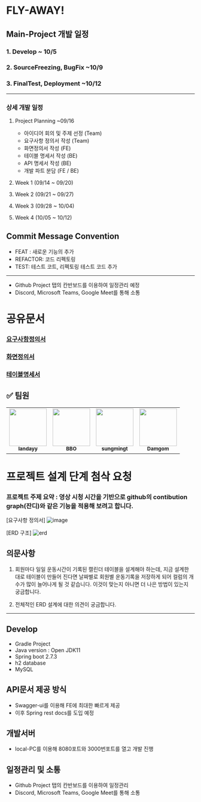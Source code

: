 # FLY-AWAY!

## Main-Project 개발 일정
### 1. Develop ~ 10/5  
### 2. SourceFreezing, BugFix ~10/9
### 3. FinalTest, Deployment ~10/12
***
### 상세 개발 일정
1. Project Planning ~09/16

      - 아이디어 회의 및 주제 선정 (Team)
      - 요구사항 정의서 작성 (Team)
      - 화면정의서 작성 (FE)
      - 테이블 명세서 작성 (BE)
      - API 명세서 작성 (BE)
      - 개발 파트 분담 (FE / BE)
      
  2. Week 1 (09/14 ~ 09/20)
  
  3. Week 2 (09/21 ~ 09/27)
  
  4. Week 3 (09/28 ~ 10/04)
  
  5. Week 4 (10/05 ~ 10/12)


## Commit Message Convention
- FEAT : 새로운 기능의 추가
- REFACTOR: 코드 리펙토링
- TEST: 테스트 코트, 리펙토링 테스트 코드 추가

***
- Github Project 탭의 칸반보드를 이용하여 일정관리 예정
- Discord, Microsoft Teams, Google Meet를 통해 소통

# 공유문서
### [요구사항정의서](https://ksackr-my.sharepoint.com/:x:/g/personal/hby2233_ks_ac_kr/Eb-kcbnhEqVKmNezrzqrhEUBgX64yRLw0ksTkqLiQFrsaQ?e=vhm365)
### [화면정의서](https://ksackr-my.sharepoint.com/:w:/g/personal/hby2233_ks_ac_kr/Eb8lxh4HdKxIhm8yWexsA_wBwo8X6R5uzQSAwfFJe4CFCg?e=Uw4VQi)
### [테이블명세서](https://docs.google.com/spreadsheets/d/1g31xPBhDgVgAwEFuHcrMhiMb_Crma9F9YNMw2Pe0d6Q/edit#gid=0)

## ✅ 팀원

  
<table>
  <tr>
     <td align="center"><a href="https://github.com/Iandayy"><img src="https://avatars.githubusercontent.com/u/104152583?v=4?s=100" width="100px;" alt=""/><br /><sub><b>Iandayy</b></sub></a><br /></td>
    <td align="center"><a href="https://github.com/slevme"><img src="https://avatars.githubusercontent.com/u/46449090?v=4?s=100" width="100px;" alt=""/><br /><sub><b>BBO</b></sub></a><br /></td>
    <td align="center"><a href="https://github.com/sungmingt"><img src="https://avatars.githubusercontent.com/u/95558880?v=4?s=100" width="100px;" alt=""/><br /><sub><b>sungmingt</b></sub></a><br /></td>
    <td align="center"><a href="https://github.com/Damgom"><img src="https://avatars.githubusercontent.com/u/104135990?v=4?s=100" width="100px;" alt=""/><br /><sub><b>Damgom</b></sub></a><br /></td>
    
</tr>
</table>

# 프로젝트 설계 단계 첨삭 요청

### 프로젝트 주제 요약 : 영상 시청 시간을 기반으로 github의 contibution graph(잔디)와 같은 기능을 적용해 보려고 합니다.

[요구사항 정의서] ![image](https://user-images.githubusercontent.com/104135990/190066026-e28b5215-999e-480e-8150-a4cc244a2dd7.png)

[ERD 구조] ![erd](https://user-images.githubusercontent.com/104135990/190066261-7a1594cc-e8e3-42a9-a35f-08da9b963b31.PNG)


## 의문사항
1. 회원마다 일일 운동시간이 기록된 캘린더 테이블을 설계해야 하는데, 지금 설계한 대로 테이블이 만들어 진다면 날짜별로 회원별 운동기록을 저장하게 되어 컬럼의 개수가 많이 늘어나게 될 것 같습니다. 이것이 맞는지 아니면 더 나은 방법이 있는지 궁금합니다.

2. 전체적인 ERD 설계에 대한 의견이 궁금합니다.

***
## Develop
- Gradle Project
- Java version : Open JDK11
- Spring boot 2.7.3
- h2 database
- MySQL

## API문서 제공 방식
- Swagger-ui를 이용해 FE에 최대한 빠르게 제공
- 이후 Spring rest docs를 도입 예정

## 개발서버
- local-PC를 이용해 8080포트와 3000번포트를 열고 개발 진행

## 일정관리 및 소통
- Github Project 탭의 칸반보드를 이용하여 일정관리
- Discord, Microsoft Teams, Google Meet를 통해 소통
